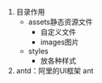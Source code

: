 1. 目录作用
    - assets静态资源文件
        - 自定义文件
        - images图片
    - styles
        - 放各种样式
2. antd：阿里的UI框架 ant